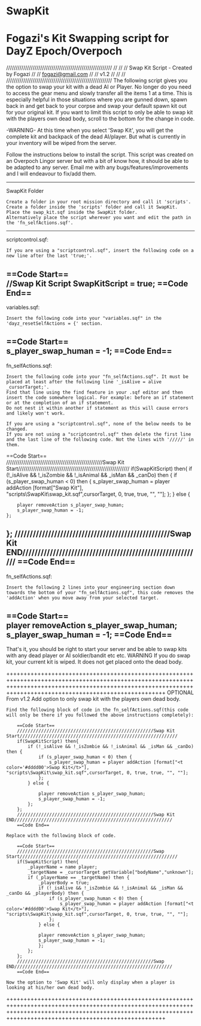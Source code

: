 # SwapKit
# Fogazi's Kit Swapping script for DayZ Epoch/Overpoch
////////////////////////////////////////////////////////
//                                                    //
//        Swap Kit Script - Created by Fogazi         //
//                  fogazi@gmail.com                  //
//                      v1.2                          //
//                                                    //
////////////////////////////////////////////////////////
The following script gives you the option to swap your kit with a dead AI or Player. No longer do you need to access the gear menu and slowly transfer all the items 1 at a time.
This is especially helpful in those situations where you are gunned down, spawn back in and get back to your corpse and swap your default spawn kit out for your original kit.
If you want to limit this script to only be able to swap kit with the players own dead body, scroll to the bottom for the change in code.

-WARNING- At this time when you select 'Swap Kit', you will get the complete kit and backpack of the dead AI/player. But what is currently in your inventory will be wiped from the server. 

Follow the instructions below to install the script.
This script was created on an Overpoch Lingor server but with a bit of know how, it should be able to be adapted to any server.
Email me with any bugs/features/improvements and I will endeavour to fix/add them.


----------------------------------------------------------------------------------------------------------------------------------------------------------------------------------------------------------------
SwapKit Folder

	Create a folder in your root mission directory and call it 'scripts'.
	Create a folder inside the 'scripts' folder and call it SwapKit.
	Place the swap_kit.sqf inside the SwapKit folder.
	Alternatively place the script wherever you want and edit the path in the 'fn_selfActions.sqf'.
	
----------------------------------------------------------------------------------------------------------------------------------------------------------------------------------------------------------------
scriptcontrol.sqf:

	If you are using a "scriptcontrol.sqf", insert the following code on a new line after the last 'true;'.	
	
==Code Start==	
//Swap Kit Script
SwapKitScript = true;
==Code End==
----------------------------------------------------------------------------------------------------------------------------------------------------------------------------------------------------------------
variables.sqf:

	Insert the following code into your "variables.sqf" in the 'dayz_resetSelfActions = {' section.

==Code Start==	
s_player_swap_human = -1;
==Code End==
----------------------------------------------------------------------------------------------------------------------------------------------------------------------------------------------------------------
fn_selfActions.sqf:

	Insert the following code into your "fn_selfActions.sqf". It must be placed at least after the following line '_isAlive = alive _cursorTarget;'.
	Find that line using the find feature in your .sqf editor and then insert the code somewhere logical. For example: before an if statement or at the completion of an if statement.
	Do not nest it within another if statement as this will cause errors and likely won't work.
	
	If you are using a "scriptcontrol.sqf", none of the below needs to be changed.
	If you are not using a "scriptcontrol.sqf" then delete the first line and the last line of the following code. Not the lines with '/////' in them.
	
==Code Start==	
///////////////////////////////////////////////////Swap Kit Start///////////////////////////////////////////////////////////
if(SwapKitScript) then{
	if (!_isAlive && !_isZombie && !_isAnimal && _isMan && _canDo) then {
		if (s_player_swap_human < 0) then {
			s_player_swap_human = player addAction [format["<t color='#dddd00'>Swap Kit</t>"], "scripts\SwapKit\swap_kit.sqf",cursorTarget, 0, true, true, "", ""];
		};
	} else {
	
		player removeAction s_player_swap_human;
		s_player_swap_human = -1;
	};
};
///////////////////////////////////////////////////Swap Kit END///////////////////////////////////////////////////////////
==Code End==
----------------------------------------------------------------------------------------------------------------------------------------------------------------------------------------------------------------
fn_selfActions.sqf:
		
	Insert the following 2 lines into your engineering section down towards the bottom of your "fn_selfActions.sqf", this code removes the 'addAction' when you move away from your selected target.

==Code Start==	
player removeAction  s_player_swap_human;
s_player_swap_human = -1;
==Code End==
----------------------------------------------------------------------------------------------------------------------------------------------------------------------------------------------------------------

That's it, you should be right to start your server and be able to swap kits with any dead player or AI soldier/bandit etc etc.
WARNING If you do swap kit, your current kit is wiped. It does not get placed onto the dead body.

++++++++++++++++++++++++++++++++++++++++++++++++++++++++++++++++++++++++++++++++++++++++++++++++++++++++++++++++++++++++++++++++++++++++++++++++++++++++++++++++++++++++++++++++++++++++++++++++++++++++++++++++
OPTIONAL From v1.2
Add option to only swap kit with the players own dead body.
	
	Find the following block of code in the fn_selfActions.sqf(this code will only be there if you followed the above instructions completely):
	
		==Code Start==	
		///////////////////////////////////////////////////Swap Kit Start///////////////////////////////////////////////////////////
		if(SwapKitScript) then{
			if (!_isAlive && !_isZombie && !_isAnimal && _isMan && _canDo) then {
				if (s_player_swap_human < 0) then {
					s_player_swap_human = player addAction [format["<t color='#dddd00'>Swap Kit</t>"], "scripts\SwapKit\swap_kit.sqf",cursorTarget, 0, true, true, "", ""];
				};
			} else {
			
				player removeAction s_player_swap_human;
				s_player_swap_human = -1;
			};
		};
		///////////////////////////////////////////////////Swap Kit END///////////////////////////////////////////////////////////
		==Code End==
		
	Replace with the following block of code.
	
		==Code Start==
		///////////////////////////////////////////////////Swap Start///////////////////////////////////////////////////////////
		if(SwapKitScript) then{
			_playerName = name player;
			_targetName = _cursorTarget getVariable["bodyName","unknown"];
			if (_playerName == _targetName) then {
				_playerBody = true; 
				if (!_isAlive && !_isZombie && !_isAnimal && _isMan && _canDo && _playerBody) then {
					if (s_player_swap_human < 0) then {
						s_player_swap_human = player addAction [format["<t color='#dddd00'>Swap Kit</t>"], "scripts\SwapKit\swap_kit.sqf",cursorTarget, 0, true, true, "", ""];
					};
				} else {
			
				player removeAction s_player_swap_human;
				s_player_swap_human = -1;
				};
			};
		};
		///////////////////////////////////////////////////Swap END///////////////////////////////////////////////////////////
		==Code End==
		
	Now the option to 'Swap Kit' will only display when a player is looking at his/her own dead body.
++++++++++++++++++++++++++++++++++++++++++++++++++++++++++++++++++++++++++++++++++++++++++++++++++++++++++++++++++++++++++++++++++++++++++++++++++++++++++++++++++++++++++++++++++++++++++++++++++++++++++++++++
